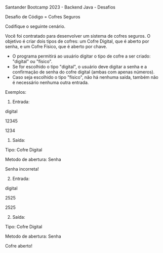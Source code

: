 Santander Bootcamp 2023 - Backend Java - Desafios 

Desafio de Código = Cofres Seguros

Codifique o seguinte cenário.

Você foi contratado para desenvolver um sistema de cofres seguros. O objetivo é criar dois tipos de cofres: um Cofre Digital, que é aberto por senha, e um Cofre Físico, que é aberto por chave.


- O programa permitirá ao usuário digitar o tipo de cofre a ser criado: "digital" ou "físico". 
- Se for escolhido o tipo "digital", o usuário deve digitar a senha e a confirmação de senha do cofre digital (ambas com apenas números). 
- Caso seja escolhido o tipo "físico", não há nenhuma saída, também não é necessário nenhuma outra entrada.

Exemplos:

1. Entrada:

digital

12345

1234

1. Saída:

Tipo: Cofre Digital

Metodo de abertura: Senha

Senha incorreta!


2. Entrada:

digital

2525

2525

2. Saída:

Tipo: Cofre Digital

Metodo de abertura: Senha

Cofre aberto!
